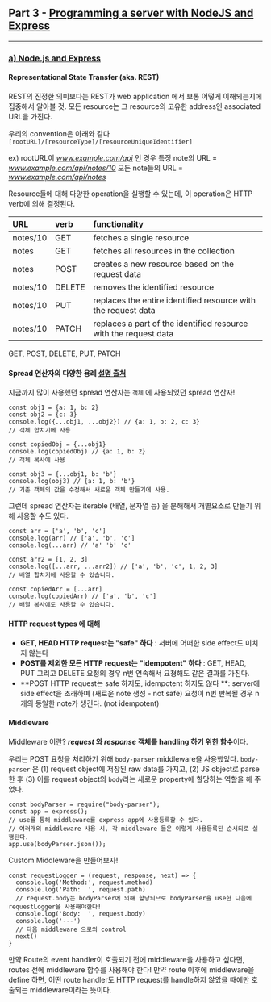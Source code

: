 ## Part 3 - [Programming a server with NodeJS and Express](https://fullstackopen.com/en/part3)

---

### [a) Node.js and Express](https://fullstackopen.com/en/part3/node_js_and_express)

#### Representational State Transfer (aka. REST)

REST의 진정한 의미보다는 REST가 web application 에서 보통 어떻게 이해되는지에 집중해서 알아볼 것.
모든 resource는 그 resource의 고유한 address인 associated URL을 가진다.

우리의 convention은 아래와 같다
`[rootURL]/[resourceType]/[resourceUniqueIdentifier]`

ex) rootURL이 *www.example.com/api* 인 경우
특정 note의 URL =  *www.example.com/api/notes/10*
모든 note들의 URL =  *www.example.com/api/notes*

Resource들에 대해 다양한 operation을 실행할 수 있는데, 이 operation은 HTTP verb에 의해 결정된다.

| URL      | verb   | functionality                                                |
| :------- | :----- | :----------------------------------------------------------- |
| notes/10 | GET    | fetches a single resource                                    |
| notes    | GET    | fetches all resources in the collection                      |
| notes    | POST   | creates a new resource based on the request data             |
| notes/10 | DELETE | removes the identified resource                              |
| notes/10 | PUT    | replaces the entire identified resource with the request data |
| notes/10 | PATCH  | replaces a part of the identified resource with the request data |

GET, POST, DELETE, PUT, PATCH

#### Spread 연산자의 다양한 용례 [설명 출처](https://velog.io/@ashnamuh/자바스크립트-rest-spread-문법과-destructuring)

지금까지 많이 사용했던 spread 연산자는 `객체` 에 사용되었던 spread 연산자!

```react
const obj1 = {a: 1, b: 2}
const obj2 = {c: 3}
console.log({...obj1, ...obj2}) // {a: 1, b: 2, c: 3}
// 객체 합치기에 사용

const copiedObj = {...obj1}
console.log(copiedObj) // {a: 1, b: 2}
// 객체 복사에 사용

const obj3 = {...obj1, b: 'b'}
console.log(obj3) // {a: 1, b: 'b'}
// 기존 객체의 값을 수정해서 새로운 객체 만들기에 사용.
```

그런데 spread 연산자는 iterable (배열, 문자열 등) 을 분해해서 개별요소로 만들기 위해 사용할 수도 있다.

```react
const arr = ['a', 'b', 'c']
console.log(arr) // ['a', 'b', 'c']
console.log(...arr) // 'a' 'b' 'c'

const arr2 = [1, 2, 3]
console.log([...arr, ...arr2]) // ['a', 'b', 'c', 1, 2, 3]
// 배열 합치기에 사용할 수 있습니다.

const copiedArr = [...arr]
console.log(copiedArr) // ['a', 'b', 'c']
// 배열 복사에도 사용할 수 있습니다.
```

#### HTTP request types 에 대해

- **GET, HEAD HTTP request는 "safe" 하다** : 서버에 어떠한 side effect도 미치지 않는다
- **POST를 제외한 모든 HTTP request는 "idempotent" 하다** : GET, HEAD, PUT 그리고 DELETE 요청의 경우 n번 연속해서 요쳥해도 같은 결과를 가진다.
- **POST HTTP request는 safe 하지도, idempotent 하지도 않다 **: server에 side effect을 초래하며 (새로운 note 생성 - not safe) 요청이 n번 반복될 경우 n개의 동일한 note가 생긴다. (not idempotent)

#### Middleware

Middleware 이란?  ***request* 와 *response* 객체를 handling 하기 위한 함수**이다.

우리는 POST 요청을 처리하기 위해 `body-parser` middleware을 사용했었다.
`body-parser` 은 (1) request object에 저장된 raw data를 가지고, (2) JS object로 parse 한 후 (3) 이를 request object의 `body`라는 새로운 property에 할당하는 역할을 해 주었다.

```react
const bodyParser = require("body-parser");
const app = express();
// use를 통해 middleware를 express app에 사용등록할 수 있다.
// 여러개의 middleware 사용 시, 각 middleware 들은 이렇게 사용등록된 순서되로 실행된다.
app.use(bodyParser.json());
```

Custom Middleware을 만들어보자!

```react
const requestLogger = (request, response, next) => {
  console.log('Method:', request.method)
  console.log('Path:  ', request.path)
  // request.body는 bodyParser에 의해 할당되므로 bodyParser을 use한 다음에 requestLogger을 사용해야한다!
  console.log('Body:  ', request.body)
  console.log('---')
  // 다음 middleware 으로의 control
  next()
}
```

만약 Route의 event handler이 호출되기 전에 middleware을 사용하고 싶다면, routes 전에 middleware 함수를 사용해야 한다!
만약 route 이후에 middleware을 define 하면, 어떤 route handler도 HTTP request를 handle하지 않았을 때에만 호출되는 middleware이라는 뜻이다. 

